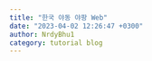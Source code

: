 ```yaml
---
title: "한국 야동 야팡 Web"
date: "2023-04-02 12:26:47 +0300"
author: NrdyBhu1
category: tutorial blog
---
```

